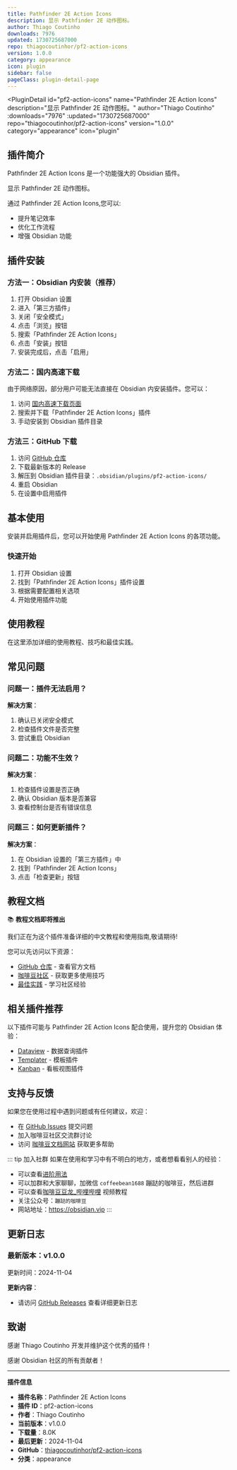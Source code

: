 ```yaml
---
title: Pathfinder 2E Action Icons
description: 显示 Pathfinder 2E 动作图标。
author: Thiago Coutinho
downloads: 7976
updated: 1730725687000
repo: thiagocoutinhor/pf2-action-icons
version: 1.0.0
category: appearance
icon: plugin
sidebar: false
pageClass: plugin-detail-page
---
```


<PluginDetail
  id="pf2-action-icons"
  name="Pathfinder 2E Action Icons"
  description="显示 Pathfinder 2E 动作图标。"
  author="Thiago Coutinho"
  :downloads="7976"
  :updated="1730725687000"
  repo="thiagocoutinhor/pf2-action-icons"
  version="1.0.0"
  category="appearance"
  icon="plugin"
>

<!-- AUTO_GENERATED_START -->
## 插件简介

Pathfinder 2E Action Icons 是一个功能强大的 Obsidian 插件。

显示 Pathfinder 2E 动作图标。

通过 Pathfinder 2E Action Icons,您可以:

- 提升笔记效率
- 优化工作流程
- 增强 Obsidian 功能

<!-- AUTO_GENERATED_END -->

<!-- AUTO_GENERATED_START -->
## 插件安装

### 方法一：Obsidian 内安装（推荐）

1. 打开 Obsidian 设置
2. 进入「第三方插件」
3. 关闭「安全模式」
4. 点击「浏览」按钮
5. 搜索「Pathfinder 2E Action Icons」
6. 点击「安装」按钮
7. 安装完成后，点击「启用」

### 方法二：国内高速下载

由于网络原因，部分用户可能无法直接在 Obsidian 内安装插件。您可以：

1. 访问 [国内高速下载页面](/zh/documentation/obsidian-plugins-download.html)
2. 搜索并下载「Pathfinder 2E Action Icons」插件
3. 手动安装到 Obsidian 插件目录

### 方法三：GitHub 下载

1. 访问 [GitHub 仓库](https://github.com/thiagocoutinhor/pf2-action-icons)
2. 下载最新版本的 Release
3. 解压到 Obsidian 插件目录：`.obsidian/plugins/pf2-action-icons/`
4. 重启 Obsidian
5. 在设置中启用插件

## 基本使用

安装并启用插件后，您可以开始使用 Pathfinder 2E Action Icons 的各项功能。

### 快速开始

1. 打开 Obsidian 设置
2. 找到「Pathfinder 2E Action Icons」插件设置
3. 根据需要配置相关选项
4. 开始使用插件功能

<!-- AUTO_GENERATED_END -->

<!-- CUSTOM_CONTENT_START:tutorial -->
## 使用教程

在这里添加详细的使用教程、技巧和最佳实践。

<!-- CUSTOM_CONTENT_END:tutorial -->

<!-- SHARED_CONTENT_START -->
## 常见问题

### 问题一：插件无法启用？

**解决方案**：
1. 确认已关闭安全模式
2. 检查插件文件是否完整
3. 尝试重启 Obsidian

### 问题二：功能不生效？

**解决方案**：
1. 检查插件设置是否正确
2. 确认 Obsidian 版本是否兼容
3. 查看控制台是否有错误信息

### 问题三：如何更新插件？

**解决方案**：
1. 在 Obsidian 设置的「第三方插件」中
2. 找到「Pathfinder 2E Action Icons」
3. 点击「检查更新」按钮

## 教程文档

📚 **教程文档即将推出**

我们正在为这个插件准备详细的中文教程和使用指南,敬请期待!

您可以先访问以下资源：
- [GitHub 仓库](https://github.com/thiagocoutinhor/pf2-action-icons) - 查看官方文档
- [咖啡豆社区](/zh/bases/) - 获取更多使用技巧
- [最佳实践](/zh/best-practices/) - 学习社区经验

## 相关插件推荐

以下插件可能与 Pathfinder 2E Action Icons 配合使用，提升您的 Obsidian 体验：

- [Dataview](/zh/plugins/dataview.html) - 数据查询插件
- [Templater](/zh/plugins/templater-obsidian.html) - 模板插件
- [Kanban](/zh/plugins/obsidian-kanban.html) - 看板视图插件

## 支持与反馈

如果您在使用过程中遇到问题或有任何建议，欢迎：

- 在 [GitHub Issues](https://github.com/thiagocoutinhor/pf2-action-icons/issues) 提交问题
- 加入咖啡豆社区交流群讨论
- 访问 [咖啡豆文档网站](https://obsidian.vip) 获取更多帮助

::: tip 加入社群
如果在使用和学习中有不明白的地方，或者想看看别人的经验：
- 可以查看[进阶用法](/zh/advanced)
- 可以加群和大家聊聊，加微信 `coffeebean1688` 蹦跶的咖啡豆，然后进群
- 可以查看[咖啡豆豆龙_哔哩哔哩](https://space.bilibili.com/618777356) 视频教程
- 关注公众号：`蹦跶的咖啡豆`
- 网站地址：https://obsidian.vip
:::
<!-- SHARED_CONTENT_END -->

<!-- AUTO_GENERATED_START -->
## 更新日志

### 最新版本：v1.0.0

更新时间：2024-11-04

**更新内容**：
- 请访问 [GitHub Releases](https://github.com/thiagocoutinhor/pf2-action-icons/releases) 查看详细更新日志

## 致谢

感谢 Thiago Coutinho 开发并维护这个优秀的插件！

感谢 Obsidian 社区的所有贡献者！

---

**插件信息**
- **插件名称**：Pathfinder 2E Action Icons
- **插件 ID**：pf2-action-icons
- **作者**：Thiago Coutinho
- **当前版本**：v1.0.0
- **下载量**：8.0K
- **最后更新**：2024-11-04
- **GitHub**：[thiagocoutinhor/pf2-action-icons](https://github.com/thiagocoutinhor/pf2-action-icons)
- **分类**：appearance
<!-- AUTO_GENERATED_END -->

</PluginDetail>

